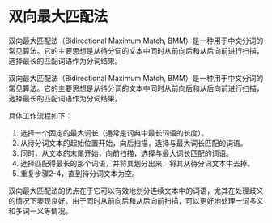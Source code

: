 # 双向最大匹配法

双向最大匹配法（Bidirectional Maximum Match, BMM）是一种用于中文分词的常见算法。它的主要思想是从待分词的文本中同时从前向后和从后向前进行扫描，选择最长的匹配词语作为分词结果。

双向最大匹配法（Bidirectional Maximum Match, BMM）是一种用于中文分词的常见算法。它的主要思想是从待分词的文本中同时从前向后和从后向前进行扫描，选择最长的匹配词语作为分词结果。

具体工作流程如下：

1. 选择一个固定的最大词长（通常是词典中最长词语的长度）。
2. 从待分词文本的起始位置开始，向后扫描，选择与最大词长匹配的词语。
3. 同时，从文本的末尾开始，向前扫描，选择与最大词长匹配的词语。
4. 选择匹配得最长的那个词语，并将其划分出来，将其从待分词文本中去掉。
5. 重复步骤2-4，直到待分词文本为空。

双向最大匹配法的优点在于它可以有效地划分连续文本中的词语，尤其在处理歧义的情况下表现良好。由于同时从前向后和从后向前扫描，可以更好地处理一词多义和多词一义等情况。

